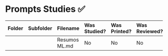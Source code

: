 # Prompts Studies ✅

| Folder   | Subfolder   | Filename      | Was Studied?   | Was Printed?   | Was Reviewed?   |
|:---------|:------------|:--------------|:---------------|:---------------|:----------------|
|          |             | Resumos ML.md | No             | No             | No              |